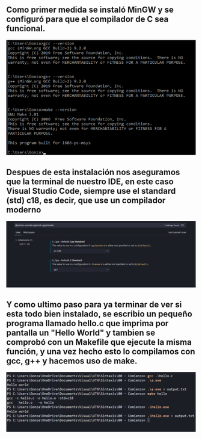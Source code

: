 ## Como primer medida se instaló MinGW y se configuró para que el compilador de C sea funcional.

<img src="https://github.com/GnzLC/SSL/blob/main/00-CHelloWorld/versiones.png" />

## Despues de esta instalación nos aseguramos que la terminal de nuestro IDE, en este caso Visual Studio Code, siempre use el standard (std) c18, es decir, que use un compilador moderno
<img src="https://github.com/GnzLC/SSL/blob/main/00-CHelloWorld/std.png"/>

## Y como ultimo paso para ya terminar de ver si esta todo bien instalado, se escribio un pequeño programa llamado hello.c que imprima por pantalla un "Hello World" y tambien se comprobó con un Makefile que ejecute la misma función, y una vez hecho esto lo compilamos con gcc, g++ y hacemos uso de make.

<img src="https://github.com/GnzLC/SSL/blob/main/00-CHelloWorld/newTerminal.png"/>
